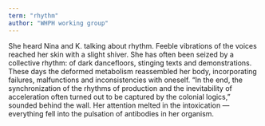 ```yaml
---
term: "rhythm"
author: "WHPH working group"
---
```

She heard Nina and K. talking about rhythm. Feeble vibrations of the voices reached her skin with a slight shiver. She has often been seized by a collective rhythm: of dark dancefloors, stinging texts and demonstrations. These days the deformed metabolism reassembled her body, incorporating failures, malfunctions and inconsistencies with oneself. “In the end, the synchronization of the rhythms of production and the inevitability of acceleration often turned out to be captured by the colonial logics,” sounded behind the wall. Her attention melted in the intoxication — everything fell into the pulsation of antibodies in her organism.
